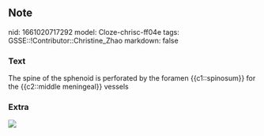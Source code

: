 ## Note
nid: 1661020717292
model: Cloze-chrisc-ff04e
tags: GSSE::!Contributor::Christine_Zhao
markdown: false

### Text
<div>
  <div>
    <div>
      <div>
        The spine of the sphenoid is perforated by the foramen
        {{c1::spinosum}} for the {{c2::middle meningeal}} vessels
      </div>
    </div>
  </div>
</div>

### Extra
<img src="Screen%20Shot%202021-08-01%20at%209.20.34%20am.png">
